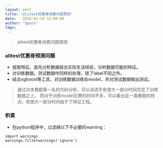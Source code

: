 ```yaml
---
layout: post
title: 'alitest优惠券消费问题预测'
date:	2018-01-19 12:00:00
author: "Spurs"
tags:
---
```


> alitest优惠券消费问题预测

<!-- more -->

### alitest优惠券预测问题

- 提取特征，首先分析数据结合实际生活经验，分析数据可能的特征。
- 对训练数据，测试数据作同样的处理，除了label不同之外。
- 结合xgboost等工具，对训练数据训练处model，并对测试数据做出测试。

> 通过对本赛题第一名的代码分析，可以该选手有很大一部分时间花在了训练数据之上。
> 而对于训练model花费的时间不多，可以看出这一类赛题的特点。有很大一部分时间由于了特征工程。

### 积累
- 在python程序中，过滤掉以下不必要的warning：
```
import warnings
warnings.filterwarnings('ignore')
```
